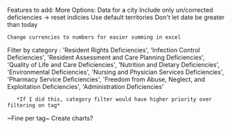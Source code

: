 Features to add:
    More Options:
        Data for a city
        Include only un/corrected deficiencies -> reset indicies
        Use default territories
        Don't let date be greater than today

    Change currencies to numbers for easier summing in excel
    
Filter by category : 'Resident Rights Deficiencies', 'Infection Control Deficiencies',
       'Resident Assessment and Care Planning Deficiencies',
       'Quality of Life and Care Deficiencies',
       'Nutrition and Dietary Deficiencies', 'Environmental Deficiencies',
       'Nursing and Physician Services Deficiencies',
       'Pharmacy Service Deficiencies',
       'Freedom from Abuse, Neglect, and Exploitation Deficiencies',
       'Administration Deficiencies'

       *If I did this, category filter would have higher priority over filtering on tag*
~Fine per tag~
Create charts?


    